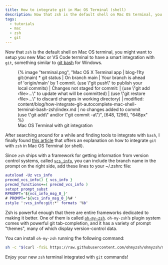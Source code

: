 ```yaml
---
title: How to integrate git in Mac OS Terminal (shell)
description: Now that zsh is the default shell on Mac OS terminal, you might want to setup you new Mac or VS Code terminal to have a smart integration with git, something similar to git bash for Windows.
tags:
  - tutorials
  - mac
  - zsh
  - git
---
```


Now that `zsh` is the default shell on Mac OS terminal, you might want to setup you new Mac or VS Code terminal to have a smart integration with `git`, something similar to [git bash](https://gitforwindows.org/) for Windows.


<figure>
	{% image "terminal.png", "Mac OS X Terminal app | blog-11ty git:(main) * git status | On branch main | Your branch is ahead of 'origin/main' by 1 commit. (use \"git push\" to publish your local commits) | Changes not staged for commit: | (use \"git add ‹file>...\" to update what will be committed) | (use \"git restore ‹file>...\" to discard changes in working directory) | modified: content/blog/how-integrate-git-autocomplete-mac-shell-terminal-bash-zsh/index.md | no changes added to commit (use \"git add\" and/or \"git commit -a\")", [648, 1296], "648px" %}
  <figcaption>Mac OS Terminal with git integration</figcaption>
</figure>

After searching around for a while and finding tools to integrate with `bash`, I finally found [this article](https://git-scm.com/book/en/v2/Appendix-A%3A-Git-in-Other-Environments-Git-in-Zsh) that offers an explanation on how to integrate `git` with `zsh` in Mac OS Terminal (or shell).

Since `zsh` ships with a framework for getting information from version control systems, called [`vcs_info`](http://zsh.sourceforge.net/Doc/Release/User-Contributions.html#Version-Control-Information), you can include the branch name in the prompt on the right side, add these lines to your ~/.zshrc file:

```dot
autoload -Uz vcs_info
precmd_vcs_info() { vcs_info }
precmd_functions+=( precmd_vcs_info )
setopt prompt_subst
RPROMPT='${vcs_info_msg_0_}'
# PROMPT='${vcs_info_msg_0_}%# '
zstyle ':vcs_info:git:*' formats '%b'
```

Zsh is powerful enough that there are entire frameworks dedicated to making it better. One of them is called [`oh-my-zsh`](https://github.com/robbyrussell/oh-my-zsh). `oh-my-zsh`’s plugin system comes with powerful git tab-completion, and it has a variety of prompt "themes", many of which display version-control data.

You can install `oh-my-zsh` running fhe following command:

```bash
sh -c "$(curl -fsSL https://raw.githubusercontent.com/ohmyzsh/ohmyzsh/master/tools/install.sh)"
```

Enjoy your new `zsh` terminal integrated with `git` commands!
